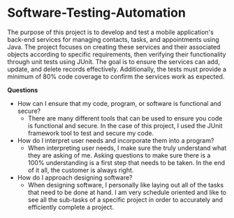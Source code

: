 # Software-Testing-Automation

The purpose of this project is to develop and test a mobile application's back-end services for managing contacts, tasks, and appointments using Java. The project focuses on creating these services and their associated objects according to specific requirements, then verifying their functionality through unit tests using JUnit. The goal is to ensure the services can add, update, and delete records effectively. Additionally, the tests must provide a minimum of 80% code coverage to confirm the services work as expected.

**Questions**
- How can I ensure that my code, program, or software is functional and secure?
  -  There are many different tools that can be used to ensure you code is functional and secure.  In the case of this project, I used the JUnit framework tool to test and secure my code.  
- How do I interpret user needs and incorporate them into a program?
  -  When interpreting user needs, I make sure the truly understand what they are asking of me.  Asking questions to make sure there is a 100% understanding is a first step that needs to be taken.  In the end of it all, the customer is always right.
- How do I approach designing software?
  -  When designing  software, I personally like laying out all of the tasks that need to be done at hand.  I am very schedule oriented and like to see all the sub-tasks of a specific project in order to accurately and efficiently complete a project.
